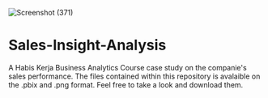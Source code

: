 ![Screenshot (371)](https://user-images.githubusercontent.com/102712597/197194298-0ba9371b-1e88-4f23-9a6e-2b9646bd858b.png)

# Sales-Insight-Analysis
A Habis Kerja Business Analytics Course case study on the companie's sales performance. The files contained within this repository is avalaible on the .pbix and .png format. Feel free to take a look and download them.
